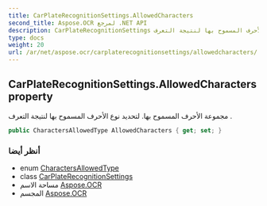 ```yaml
---
title: CarPlateRecognitionSettings.AllowedCharacters
second_title: Aspose.OCR لمرجع .NET API
description: CarPlateRecognitionSettings ملكية. مجموعة الأحرف المسموح بها. لتحديد نوع الأحرف المسموح بها لنتيجة التعرف .
type: docs
weight: 20
url: /ar/net/aspose.ocr/carplaterecognitionsettings/allowedcharacters/
---
```

## CarPlateRecognitionSettings.AllowedCharacters property

مجموعة الأحرف المسموح بها. لتحديد نوع الأحرف المسموح بها لنتيجة التعرف .

```csharp
public CharactersAllowedType AllowedCharacters { get; set; }
```

### أنظر أيضا

* enum [CharactersAllowedType](../../charactersallowedtype/)
* class [CarPlateRecognitionSettings](../)
* مساحة الاسم [Aspose.OCR](../../carplaterecognitionsettings/)
* المجسم [Aspose.OCR](../../../)


